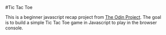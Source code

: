 #Tic Tac Toe

This is a beginner javascript recap project from [The Odin Project](https://www.theodinproject.com/courses/web-development-101/lessons/rock-paper-scissors). 
The goal is to build a simple Tic Tac Toe game in Javascript to play in the browser console. 